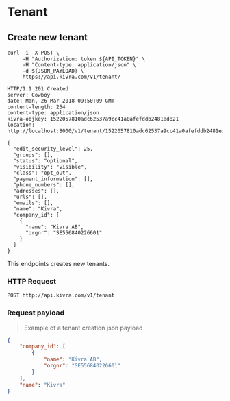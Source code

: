 # Tenant

## Create new tenant

```shell
curl -i -X POST \
     -H "Authorization: token ${API_TOKEN}" \
     -H "Content-type: application/json" \
     -d ${JSON_PAYLOAD} \
     https://api.kivra.com/v1/tenant/

HTTP/1.1 201 Created
server: Cowboy
date: Mon, 26 Mar 2018 09:50:09 GMT
content-length: 254
content-type: application/json
kivra-objkey: 1522057810adc62537a9cc41a0afefddb2481ed821
location: http://localhost:8000/v1/tenant/1522057810adc62537a9cc41a0afefddb2481ed821

{
  "edit_security_level": 25,
  "groups": [],
  "status": "optional",
  "visibility": "visible",
  "class": "opt_out",
  "payment_information": [],
  "phone_numbers": [],
  "adresses": [],
  "urls": [],
  "emails": [],
  "name": "Kivra",
  "company_id": [
    {
      "name": "Kivra AB",
      "orgnr": "SE556840226601"
    }
  ]
}

```

This endpoints creates new tenants.

### HTTP Request

`POST http://api.kivra.com/v1/tenant`

### Request payload

> Example of a tenant creation json payload

```json
{
    "company_id": [
        {
            "name": "Kivra AB",
            "orgnr": "SE556840226601"
        }
    ],
    "name": "Kivra"
}
```
